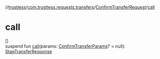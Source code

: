 //[trustless](../../../index.md)/[com.trustless.requests.transfers](../index.md)/[ConfirmTransferRequest](index.md)/[call](call.md)

# call

[]\
suspend fun [call](call.md)(params: [ConfirmTransferParams](../-confirm-transfer-params/index.md)? = null): [StaqTransferResponse](../-staq-transfer-response/index.md)
